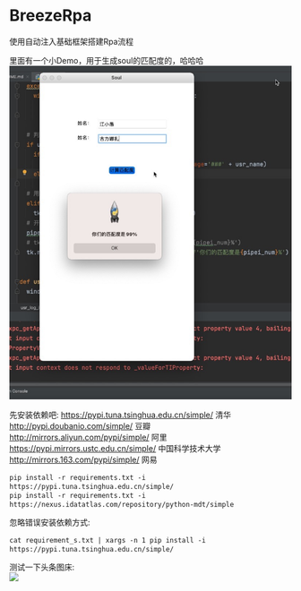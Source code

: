 # BreezeRpa
使用自动注入基础框架搭建Rpa流程

里面有一个小Demo，用于生成soul的匹配度的，哈哈哈  
![](https://github.com/Sjj1024/BreezeRpa/blob/main/Picture/951636101615.jpg?raw=true)

先安装依赖吧:
https://pypi.tuna.tsinghua.edu.cn/simple/ 清华  
http://pypi.doubanio.com/simple/ 豆瓣  
http://mirrors.aliyun.com/pypi/simple/ 阿里  
https://pypi.mirrors.ustc.edu.cn/simple/ 中国科学技术大学  
http://mirrors.163.com/pypi/simple/ 网易  

```
pip install -r requirements.txt -i https://pypi.tuna.tsinghua.edu.cn/simple/
pip install -r requirements.txt -i https://nexus.idatatlas.com/repository/python-mdt/simple
```

忽略错误安装依赖方式:
```
cat requirement_s.txt | xargs -n 1 pip install -i https://pypi.tuna.tsinghua.edu.cn/simple/
```
测试一下头条图床:  
![](https://image-tt-private.toutiao.com/tos-cn-i-3003/5469f68c75a54217bc7f302b719dc83c~tplv-obj.image?policy=eyJ2bSI6MywidWlkIjoiMjc4MTM1ODEyOCJ9&traceid=202111211424520102121460744F3CD51F&x-orig-authkey=5a21e4afda5945d9a206a695e4c78a63&x-orig-expires=2147483647&x-orig-sign=YQeKaihCRkKN8zmdUYaRsB9OU7U%3D)

